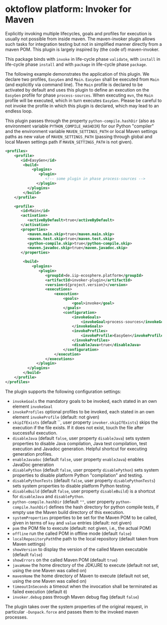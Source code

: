 # oktoflow platform: Invoker for Maven

Explicitly invoking multiple lifecycles, goals and profiles for execution is usually not possible from inside maven. The maven-invoker plugin allows such tasks for integration testing but not in simplified manner directly from a maven POM. This plugin is largely inspired by (the code of) maven-invoker.

This package binds with `invoke` in life-cycle phase `validate`, with `install` in life-cycle phase `install` and with `package` in life-cycle phase `package`.

The following example demonstrates the application of this plugin. We declare two profiles, `EasyGen` and `Main`. `EasyGen` shall be executed from `Main` (and explicitly via command line). The `Main` profile is declared to be activated by default and uses this plugin to define an execution on the `EasyGen` profile for phase `process-sources`. When executing `mvn`, the `Main` profile will be executed, which in turn executes `EasyGen`. Please be careful to not invoke the profile in which this plugin is declared, which may lead to an endless loop.

This plugin passes through the property `python-compile.hashDir` (also as environment variable ``PYTHON_COMPILE_HASHDIR``) for our Python "compiler" and the environment variable ``MAVEN_SETTINGS_PATH`` or local Maven settings paths as new value of ``MAVEN_SETTINGS_PATH`` (passing through global and local Maven settings path if ``MAVEN_SETTINGS_PATH`` is not given).


  ```xml
  <profiles>
      <profile>
         <id>EasyGen</id>
          <build>
              <plugins>
                 <plugin>
                    <!-- some plugin in phase process-sources -->
                </plugin>
            </plugins>
          </build>
      </profile>

      <profile>
         <id>Main</id>
         <activation>
            <activeByDefault>true</activeByDefault>
         </activation>
         <properties>
            <maven.main.skip>true</maven.main.skip>
            <maven.test.skip>true</maven.test.skip>
            <python-compile.skip>true</python-compile.skip>
            <maven.javadoc.skip>true</maven.javadoc.skip>
         </properties>       

          <build>
              <plugins>
                 <plugin>
                    <groupId>de.iip-ecosphere.platform</groupId>
                    <artifactId>invoker-plugin</artifactId>
                    <version>${project.version}</version>
                    <executions>
                        <execution>
                            <goals>
                                <goal>invoke</goal>
                            </goals>
                            <configuration>
                                <invokeGoals>
                                    <invokeGoal>process-sources</invokeGoal>
                                </invokeGoals>
                                <invokeProfiles>
                                    <invokeProfile>EasyGen</invokeProfile>
                                </invokeProfiles>
                                <disableJava>true</disableJava>
                            </configuration>
                        </execution>
                    </executions>
                </plugin>
            </plugins>
          </build>
      </profile>
  </profiles>
  ```

The plugin supports the following configuration settings:
  - `invokeGoals` the mandatory goals to be invoked, each stated in an own element `invokeGoal`
  - `invokeProfiles` optional profiles to be invoked, each stated in an own element `invokeProfile` (default: not given)
  - `skipIfExists` (default ``, user property `invoker.skipIfExists`) skips the execution if the file exists. If it does not exist, touch the file after successful execution.
  - `disableJava` (default `false`, user property `disableJava`) sets system properties to disable Java compilation, Java test compilation, test execution and Javadoc generation. Helpful shortcut for executing generation profiles.
  - `enableJavadoc` (default `false`, user property `enableJava`) enables JavaDoc generation
  - `disablePython` (default `false`, user property `disablePython`) sets system properties to disable platform Python "compilation" and testing.
  - `disablePythonTests` (default `false`, user property `disablePythonTests`) sets system properties to disable platform Python testing.
  - `disableBuild` (default `false`, user property `disableBuild`) is a shortcut for `disableJava` and `disablePython`.
  - `python-compile.hashDir` (default `""`, user property `python-compile.hashDir`) defines the hash directory for python compile tests, if empty use the Maven build directory of this execution.
  - `systemProperties` properties to be set for the Maven POM to be called, given in terms of `key` and `value` entries (default: not given)
  - `pom` the POM file to execute (default: not given, i.e., the actual POM)
  - `offline` run the called POM in offline mode (default `false`)
  - `localRepositoryPath`the path to the local repository (default taken from Maven settings)
  - `showVersion` to display the version of the called Maven executable (default `false`)
  - `showErrors` on the called Maven POM (default `true`)
  - `javaHome` the home directory of the JDK/JRE to execute (default not set, using the one Maven was called on)
  - `mavenHome` the home directory of Maven to execute (default not set, using the one Maven was called on)
  - `timeoutInSeconds` a timeout when the invocation shall be terminated as failed execution (default `0`)
  - `invoker.debug` pass through Maven debug flag (default `false`)
  
The plugin takes over the system properties of the original request, in particular `-Dunpack.force` and passes them to the invoked maven processes.
